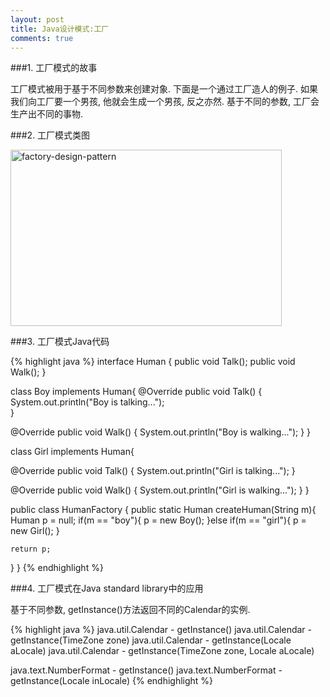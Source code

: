 ```yaml
---
layout: post
title: Java设计模式:工厂
comments: true
---
```


###1. 工厂模式的故事

工厂模式被用于基于不同参数来创建对象. 下面是一个通过工厂造人的例子. 如果我们向工厂要一个男孩, 他就会生成一个男孩, 反之亦然. 基于不同的参数, 工厂会生产出不同的事物.



###2. 工厂模式类图

<img src="http://www.programcreek.com/wp-content/uploads/2013/02/factory-design-pattern.png" alt="factory-design-pattern" width="434" height="282" class="alignleft size-full wp-image-7763">

###3. 工厂模式Java代码

{% highlight java %}
interface Human {
  public void Talk();
  public void Walk();
}
 
 
class Boy implements Human{
  @Override
  public void Talk() {
    System.out.println("Boy is talking...");    
  }
 
  @Override
  public void Walk() {
    System.out.println("Boy is walking...");
  }
}
 
class Girl implements Human{
 
  @Override
  public void Talk() {
    System.out.println("Girl is talking..."); 
  }
 
  @Override
  public void Walk() {
    System.out.println("Girl is walking...");
  }
}
 
public class HumanFactory {
  public static Human createHuman(String m){
    Human p = null;
    if(m == "boy"){
      p = new Boy();
    }else if(m == "girl"){
      p = new Girl();
    }
 
    return p;
  }
}
{% endhighlight %}

###4. 工厂模式在Java standard library中的应用

基于不同参数, getInstance()方法返回不同的Calendar的实例.

{% highlight java %}
java.util.Calendar - getInstance()
java.util.Calendar - getInstance(TimeZone zone)
java.util.Calendar - getInstance(Locale aLocale)
java.util.Calendar - getInstance(TimeZone zone, Locale aLocale)

java.text.NumberFormat - getInstance()
java.text.NumberFormat - getInstance(Locale inLocale)
{% endhighlight %}